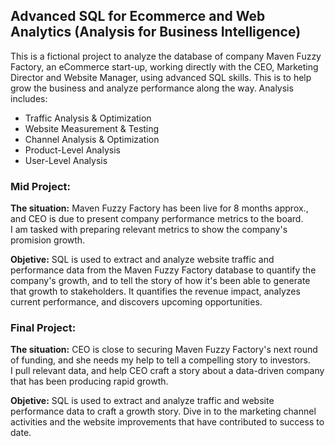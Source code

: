 ## Advanced SQL for Ecommerce and Web Analytics (Analysis for Business Intelligence)
This is a fictional project to analyze the database of company Maven Fuzzy Factory, an eCommerce start-up, working directly with the CEO, Marketing Director and Website Manager, using advanced SQL skills. This is to help grow the business and analyze performance along the way. Analysis includes:

* Traffic Analysis & Optimization
* Website Measurement & Testing
* Channel Analysis & Optimization
* Product-Level Analysis
* User-Level Analysis

### Mid Project:

**The situation:** Maven Fuzzy Factory has been live for 8 months approx., and CEO is due to present company performance metrics to the board.  
I am tasked with preparing relevant metrics to show the company's promision growth.  

**Objetive:** SQL is used to extract and analyze website traffic and performance data from the Maven Fuzzy Factory database to quantify the company's growth, 
and to tell the story of how it's been able to generate that growth to stakeholders. It quantifies the revenue impact, analyzes current performance, and discovers upcoming opportunities.


### Final Project:

**The situation:** CEO is close to securing Maven Fuzzy Factory's next round of funding, and she needs my help to tell a compelling story to investors.  
I pull relevant data, and help CEO craft a story about a data-driven company that has been producing rapid growth.

**Objetive:** SQL is used to extract and analyze traffic and website performance data to craft a growth story. 
Dive in to the marketing channel activities and the website improvements that have contributed to success to date.
